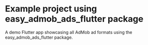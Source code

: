 # Example project using easy_admob_ads_flutter package

A demo Flutter app showcasing all AdMob ad formats using the easy_admob_ads_flutter package.
